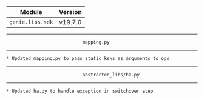 | Module                  | Version       |
| ------------------------|:-------------:|
| ``genie.libs.sdk``      |   v19.7.0     |

----------------------------------------------------------------------------
                                mapping.py
----------------------------------------------------------------------------
    * Updated mapping.py to pass static keys as arguments to ops

----------------------------------------------------------------------------
                                abstracted_libs/ha.py
----------------------------------------------------------------------------
    * Updated ha.py to handle exception in switchover step
